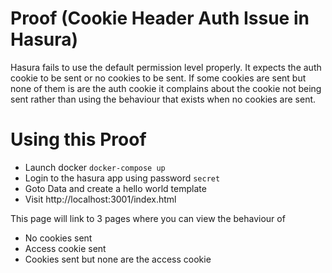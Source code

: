 # Proof (Cookie Header Auth Issue in Hasura)

Hasura fails to use the default permission level properly. It expects
the auth cookie to be sent or no cookies to be sent. If some cookies are
sent but none of them is are the auth cookie it complains about the cookie
not being sent rather than using the behaviour that exists when no cookies
are sent.

# Using this Proof

 - Launch docker `docker-compose up`
 - Login to the hasura app using password `secret`
 - Goto Data and create a hello world template
 - Visit http://localhost:3001/index.html

This page will link to 3 pages where you can view the behaviour of
 - No cookies sent
 - Access cookie sent
 - Cookies sent but none are the access cookie